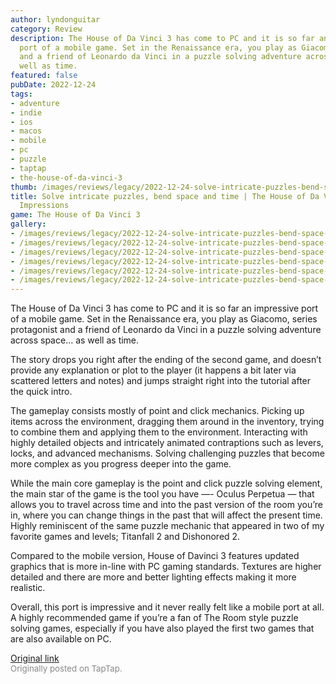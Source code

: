 ```yaml
---
author: lyndonguitar
category: Review
description: The House of Da Vinci 3 has come to PC and it is so far an impressive
  port of a mobile game. Set in the Renaissance era, you play as Giacomo, series protagonist
  and a friend of Leonardo da Vinci in a puzzle solving adventure across space… as
  well as time.
featured: false
pubDate: 2022-12-24
tags:
- adventure
- indie
- ios
- macos
- mobile
- pc
- puzzle
- taptap
- the-house-of-da-vinci-3
thumb: /images/reviews/legacy/2022-12-24-solve-intricate-puzzles-bend-space-and-time--the-house-of-da-vinci-3---first-impressions-0.avif
title: Solve intricate puzzles, bend space and time | The House of Da Vinci 3 - First
  Impressions
game: The House of Da Vinci 3
gallery:
- /images/reviews/legacy/2022-12-24-solve-intricate-puzzles-bend-space-and-time--the-house-of-da-vinci-3---first-impressions-0.avif
- /images/reviews/legacy/2022-12-24-solve-intricate-puzzles-bend-space-and-time--the-house-of-da-vinci-3---first-impressions-1.avif
- /images/reviews/legacy/2022-12-24-solve-intricate-puzzles-bend-space-and-time--the-house-of-da-vinci-3---first-impressions-2.avif
- /images/reviews/legacy/2022-12-24-solve-intricate-puzzles-bend-space-and-time--the-house-of-da-vinci-3---first-impressions-3.avif
- /images/reviews/legacy/2022-12-24-solve-intricate-puzzles-bend-space-and-time--the-house-of-da-vinci-3---first-impressions-4.avif
- /images/reviews/legacy/2022-12-24-solve-intricate-puzzles-bend-space-and-time--the-house-of-da-vinci-3---first-impressions-5.avif
---
```

The House of Da Vinci 3 has come to PC and it is so far an impressive port of a mobile game. Set in the Renaissance era, you play as Giacomo, series protagonist and a friend of Leonardo da Vinci in a puzzle solving adventure across space… as well as time.

The story drops you right after the ending of the second game, and doesn’t provide any explanation or plot to the player (it happens a bit later via scattered letters and notes) and jumps straight right into the tutorial after the quick intro.

The gameplay consists mostly of point and click mechanics. Picking up items across the environment, dragging them around in the inventory, trying to combine them and applying them to the environment. Interacting with highly detailed objects and intricately animated contraptions such as levers, locks, and advanced mechanisms. Solving challenging puzzles that become more complex as you progress deeper into the game.

While the main core gameplay is the point and click puzzle solving element, the main star of the game is the tool you have —- Oculus Perpetua — that allows you to travel across time and into the past version of the room you’re in, where you can change things in the past that will affect the present time. Highly reminiscent of the same puzzle mechanic that appeared in two of my favorite games and levels; Titanfall 2 and Dishonored 2.

Compared to the mobile version, House of Davinci 3 features updated graphics that is more in-line with PC gaming standards. Textures are higher detailed and there are more and better lighting effects making it more realistic.

Overall, this port is impressive and it never really felt like a mobile port at all. A highly recommended game if you’re a fan of The Room style puzzle solving games, especially if you have also played the first two games that are also available on PC.

[Original link](https://www.taptap.io/post/3901364)<br><span style="font-size: 0.95em; color: #888;">Originally posted on TapTap.</span>